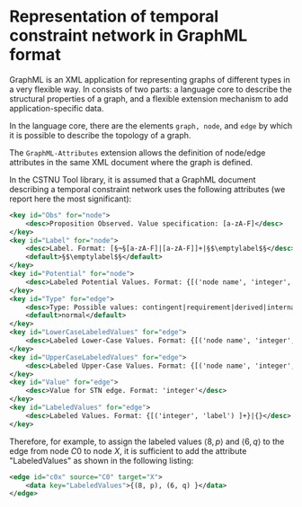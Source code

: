 # Representation of temporal constraint network in GraphML format

GraphML is an XML application for representing graphs of different types in a very flexible way.
In consists of two parts: a language core to describe the structural properties of a graph, and a flexible extension mechanism to add application-specific data.

In the language core, there are the elements `graph, node`, and `edge` by which it is possible to describe the topology of a graph.

The `GraphML-Attributes` extension allows the definition of node/edge attributes in the same XML document where the graph is defined.

In the CSTNU Tool library, it is assumed that a GraphML document describing a temporal constraint network uses the following attributes (we report here the most significant):
```xml
<key id="Obs" for="node">
	<desc>Proposition Observed. Value specification: [a-zA-F]</desc>
</key>
<key id="Label" for="node">
	<desc>Label. Format: [§¬§[a-zA-F]|[a-zA-F]]+|§$\emptylabel$§</desc>
	<default>§$\emptylabel$§</default>
</key>
<key id="Potential" for="node">
	<desc>Labeled Potential Values. Format: {[('node name', 'integer', 'label') ]+}|{}</desc>
</key>
<key id="Type" for="edge">
	<desc>Type: Possible values: contingent|requirement|derived|internal.</desc>
	<default>normal</default>
</key>
<key id="LowerCaseLabeledValues" for="edge">
	<desc>Labeled Lower-Case Values. Format: {[('node name', 'integer', 'label') ]+}|{}</desc>
</key>
<key id="UpperCaseLabeledValues" for="edge">
	<desc>Labeled Upper-Case Values. Format: {[('node name', 'integer', 'label') ]+}|{}</desc>
</key>
<key id="Value" for="edge">
	<desc>Value for STN edge. Format: 'integer'</desc>
</key>
<key id="LabeledValues" for="edge">
	<desc>Labeled Values. Format: {[('integer', 'label') ]+}|{}</desc>
</key>
```

Therefore, for example, to assign the labeled values $\langle 8, p\rangle$ and $\langle 6, q\rangle$ to the edge from node $C0$ to node $X$, it is sufficient to add the attribute "LabeledValues" as shown in the following listing:

```xml
<edge id="c0x" source="C0" target="X">
	<data key="LabeledValues">{(8, p), (6, q) }</data>
</edge>
```

